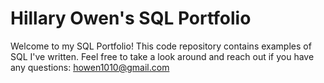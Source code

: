 # Hillary Owen's SQL Portfolio

 Welcome to my SQL Portfolio! This code repository contains examples of SQL I've written. Feel free to take a look around and reach out if you have any questions: howen1010@gmail.com
 
